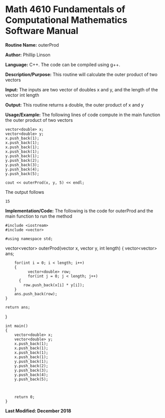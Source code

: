 # Math 4610 Fundamentals of Computational Mathematics Software Manual

**Routine Name:**           outerProd

**Author:** Phillip Linson

**Language:** C++. The code can be compiled using g++.

**Description/Purpose:** This routine will calculate the outer product of two vectors

**Input:** The inputs are two vector of doubles x and y, and the length of the vector int length

**Output:** This routine returns a double, the outer product of x and y

**Usage/Example:** The following lines of code compute in the main function the outer product of two vectors

    vector<double> x;
    vector<double> y;
    x.push_back(1);
    x.push_back(1);
    x.push_back(1);
    x.push_back(1);
    y.push_back(1);	
    y.push_back(2);
    y.push_back(3);
    y.push_back(4);
    y.push_back(5);	

    cout << outerProd(x, y, 5) << endl;
	
The output follows

    15

**Implementation/Code:** The following is the code for outerProd and the main function to run the method

	#include <iostream>
	#include <vector>
  
	#using namespace std;


   vector<vector<double>> outerProd(vector<double> x, vector<double> y, int length)
   {
      vector<vector<double>> ans;

	    for(int i = 0; i < length; i++)
	    {
		      vector<double> row;
		      for(int j = 0; j < length; j++)
		  {
			row.push_back(x[i] * y[i]);
		}
		ans.push_back(row);
	}

	return ans;
  }

	int main()
	{
		vector<double> x;
		vector<double> y;
		x.push_back(1);
		x.push_back(1);
		x.push_back(1);
		x.push_back(1);
		y.push_back(1);	
		y.push_back(2);
		y.push_back(3);
		y.push_back(4);
		y.push_back(5);	

		

		return 0;
	}

**Last Modified: December 2018**
